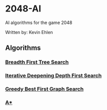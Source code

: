 # 2048-AI

AI algorithms for the game 2048

Written by: Kevin Ehlen

Algorithms
---

### [Breadth First Tree Search](../../tree/Breadth-First-Tree-Search)

### [Iterative Deepening Depth First Search](../../tree/Iterative-Deepening-DFS)

### [Greedy Best First Graph Search](../../tree/Greedy-Best-First-Graph-Search)

### [A*](../../tree/A-Star)
